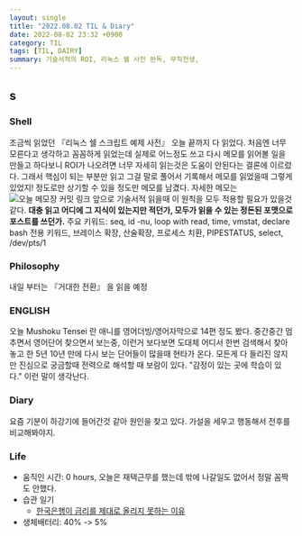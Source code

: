 ```yaml
---
layout: single
title: "2022.08.02 TIL & Diary"
date: 2022-08-02 23:32 +0900
category: TIL
tags: [TIL, DAIRY]
summary: 기술서적의 ROI, 리눅스 쉘 사전 완독, 무직전생, 
---
```

## s
### Shell
조금씩 읽었던 『리눅스 쉘 스크립트 예제 사전』 오늘 끝까지 다 읽었다. 처음엔 너무 모른다고 생각하고 꼼꼼하게 읽었는데 실제로 어느정도 쓰고 다시 메모를 읽어볼 일을 만들고 하다보니 ROI가 나오려면 너무 자세히 읽는것은 도움이 안된다는 결론에 이르렀다. 그래서 핵심이 되는 부분만 읽고 그걸 말로 풀어서 기록해서 메모를 읽었을때 그렇게 있었지! 정도로만 상기할 수 있을 정도만 메모를 남겼다. 자세한 메모는 ![오늘 메모장 커밋 링크](https://github.com/HibikeQuantum/PlayGround/commit/be2c3c56e141604874b9f6cf44e53e44726c3847) 앞으로 기술서적 읽을때 이 원칙을 모두 적용할 필요가 있을것 같다. **대충 읽고 어디에 그 지식이 있는지만 적던가, 모두가 읽을 수 있는 정돈된 포맷으로 포스트를 쓰던가.**
 주요 키워드: seq, id -nu, loop with read, time, vmstat, declare
 bash 전용 키워드, 브레이스 확장, 산술확장, 프로세스 치환, PIPESTATUS, select, /dev/pts/1
### Philosophy
내일 부터는 『거대한 전환』 을 읽을 예정
### ENGLISH
오늘 Mushoku Tensei 란 애니를 영어더빙/영어자막으로 14편 정도 봤다. 중간중간 멈추면서 영어단어 찾으면서 보는중, 이런거 보다보면 도대체 어디서 한번 검색해서 찾아놓고 한 5년 10년 만에 다시 보는 단어들이 많을때 현타가 온다. 모든게 다 들리진 않지만 진심으로 궁금할때 전력으로 해석할 때 보람이 있다. "감정이 있는 곳에 학습이 있다." 이런 말이 생각난다. 
### Diary
요즘 기분이 하강기에 들어간것 같아 원인을 찾고 있다. 가설을 세우고 행동해서 전후를 비교해봐야지.
### Life
- 움직인 시간: 0 hours, 오늘은 재택근무를 했는데 밖에 나갈일도 없어서 정말 꼼짝도 안했다.
- 습관 일기
  - [한국은행이 금리를 제대로 올리지 못하는 이유](https://youtu.be/uqAizZiuPSI)
- 생체배터리: 40% -> 5%